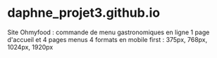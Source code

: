 # daphne_projet3.github.io
Site Ohmyfood : commande de menu gastronomiques en ligne
1 page d'accueil et 4 pages menus
4 formats en mobile first : 375px, 768px, 1024px, 1920px
